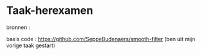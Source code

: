 # Taak-herexamen
bronnen :

basis code : https://github.com/SeppeBudenaers/smooth-filter (ben uit mijn vorige taak gestart)
